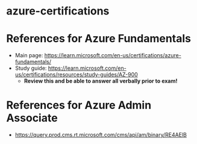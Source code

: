 # azure-certifications

# References for Azure Fundamentals
- Main page: https://learn.microsoft.com/en-us/certifications/azure-fundamentals/ 
- Study guide: https://learn.microsoft.com/en-us/certifications/resources/study-guides/AZ-900 
  - **Review this and be able to answer all verbally prior to exam!**


# References for Azure Admin Associate
- https://query.prod.cms.rt.microsoft.com/cms/api/am/binary/RE4AElB 